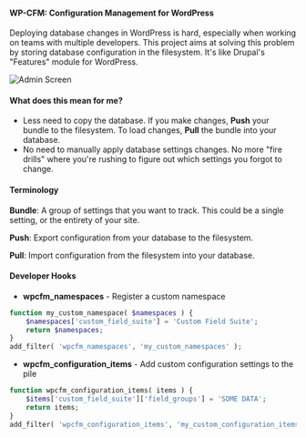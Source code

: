 #### WP-CFM: Configuration Management for WordPress

Deploying database changes in WordPress is hard, especially when working on teams with multiple developers. This project aims at solving this problem by storing database configuration in the filesystem. It's like Drupal's "Features" module for WordPress.

![Admin Screen](http://i.imgur.com/vhKMB99.png)

#### What does this mean for me?

* Less need to copy the database. If you make changes, **Push** your bundle to the filesystem. To load changes, **Pull** the bundle into your database.
* No need to manually apply database settings changes. No more "fire drills" where you're rushing to figure out which settings you forgot to change.

#### Terminology

**Bundle**: A group of settings that you want to track. This could be a single setting, or the entirety of your site.

**Push**: Export configuration from your database to the filesystem.

**Pull**: Import configuration from the filesystem into your database.

#### Developer Hooks

* **wpcfm_namespaces** - Register a custom namespace

```php
function my_custom_namespace( $namespaces ) {
    $namespaces['custom_field_suite'] = 'Custom Field Suite';
    return $namespaces;
}
add_filter( 'wpcfm_namespaces', 'my_custom_namespaces' );
```

* **wpcfm_configuration_items** - Add custom configuration settings to the pile

```php
function wpcfm_configuration_items( items ) {
    $items['custom_field_suite']['field_groups'] = 'SOME DATA';
    return items;
}
add_filter( 'wpcfm_configuration_items', 'my_custom_configuration_items' );
```
